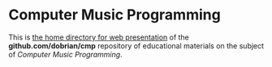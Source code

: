 # Computer Music Programming

This is [the home directory for web presentation](https://dobrian.github.io/cmp/docs/) of the **github.com/dobrian/cmp** repository of educational materials on the subject of _Computer Music Programming_.
